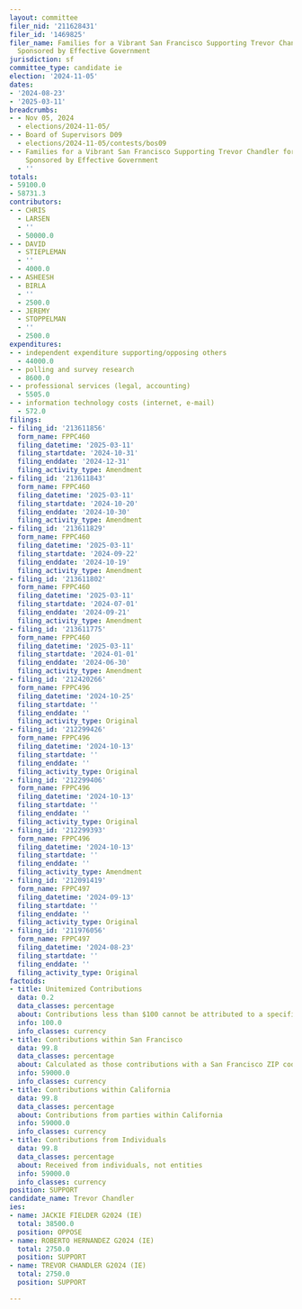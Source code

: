 ```yaml
---
layout: committee
filer_nid: '211628431'
filer_id: '1469825'
filer_name: Families for a Vibrant San Francisco Supporting Trevor Chandler for Supervisor,
  Sponsored by Effective Government
jurisdiction: sf
committee_type: candidate ie
election: '2024-11-05'
dates:
- '2024-08-23'
- '2025-03-11'
breadcrumbs:
- - Nov 05, 2024
  - elections/2024-11-05/
- - Board of Supervisors D09
  - elections/2024-11-05/contests/bos09
- - Families for a Vibrant San Francisco Supporting Trevor Chandler for Supervisor,
    Sponsored by Effective Government
  - ''
totals:
- 59100.0
- 58731.3
contributors:
- - CHRIS
  - LARSEN
  - ''
  - 50000.0
- - DAVID
  - STIEPLEMAN
  - ''
  - 4000.0
- - ASHEESH
  - BIRLA
  - ''
  - 2500.0
- - JEREMY
  - STOPPELMAN
  - ''
  - 2500.0
expenditures:
- - independent expenditure supporting/opposing others
  - 44000.0
- - polling and survey research
  - 8600.0
- - professional services (legal, accounting)
  - 5505.0
- - information technology costs (internet, e-mail)
  - 572.0
filings:
- filing_id: '213611856'
  form_name: FPPC460
  filing_datetime: '2025-03-11'
  filing_startdate: '2024-10-31'
  filing_enddate: '2024-12-31'
  filing_activity_type: Amendment
- filing_id: '213611843'
  form_name: FPPC460
  filing_datetime: '2025-03-11'
  filing_startdate: '2024-10-20'
  filing_enddate: '2024-10-30'
  filing_activity_type: Amendment
- filing_id: '213611829'
  form_name: FPPC460
  filing_datetime: '2025-03-11'
  filing_startdate: '2024-09-22'
  filing_enddate: '2024-10-19'
  filing_activity_type: Amendment
- filing_id: '213611802'
  form_name: FPPC460
  filing_datetime: '2025-03-11'
  filing_startdate: '2024-07-01'
  filing_enddate: '2024-09-21'
  filing_activity_type: Amendment
- filing_id: '213611775'
  form_name: FPPC460
  filing_datetime: '2025-03-11'
  filing_startdate: '2024-01-01'
  filing_enddate: '2024-06-30'
  filing_activity_type: Amendment
- filing_id: '212420266'
  form_name: FPPC496
  filing_datetime: '2024-10-25'
  filing_startdate: ''
  filing_enddate: ''
  filing_activity_type: Original
- filing_id: '212299426'
  form_name: FPPC496
  filing_datetime: '2024-10-13'
  filing_startdate: ''
  filing_enddate: ''
  filing_activity_type: Original
- filing_id: '212299406'
  form_name: FPPC496
  filing_datetime: '2024-10-13'
  filing_startdate: ''
  filing_enddate: ''
  filing_activity_type: Original
- filing_id: '212299393'
  form_name: FPPC496
  filing_datetime: '2024-10-13'
  filing_startdate: ''
  filing_enddate: ''
  filing_activity_type: Amendment
- filing_id: '212091419'
  form_name: FPPC497
  filing_datetime: '2024-09-13'
  filing_startdate: ''
  filing_enddate: ''
  filing_activity_type: Original
- filing_id: '211976056'
  form_name: FPPC497
  filing_datetime: '2024-08-23'
  filing_startdate: ''
  filing_enddate: ''
  filing_activity_type: Original
factoids:
- title: Unitemized Contributions
  data: 0.2
  data_classes: percentage
  about: Contributions less than $100 cannot be attributed to a specific individual
  info: 100.0
  info_classes: currency
- title: Contributions within San Francisco
  data: 99.8
  data_classes: percentage
  about: Calculated as those contributions with a San Francisco ZIP code
  info: 59000.0
  info_classes: currency
- title: Contributions within California
  data: 99.8
  data_classes: percentage
  about: Contributions from parties within California
  info: 59000.0
  info_classes: currency
- title: Contributions from Individuals
  data: 99.8
  data_classes: percentage
  about: Received from individuals, not entities
  info: 59000.0
  info_classes: currency
position: SUPPORT
candidate_name: Trevor Chandler
ies:
- name: JACKIE FIELDER G2024 (IE)
  total: 38500.0
  position: OPPOSE
- name: ROBERTO HERNANDEZ G2024 (IE)
  total: 2750.0
  position: SUPPORT
- name: TREVOR CHANDLER G2024 (IE)
  total: 2750.0
  position: SUPPORT

---
```


